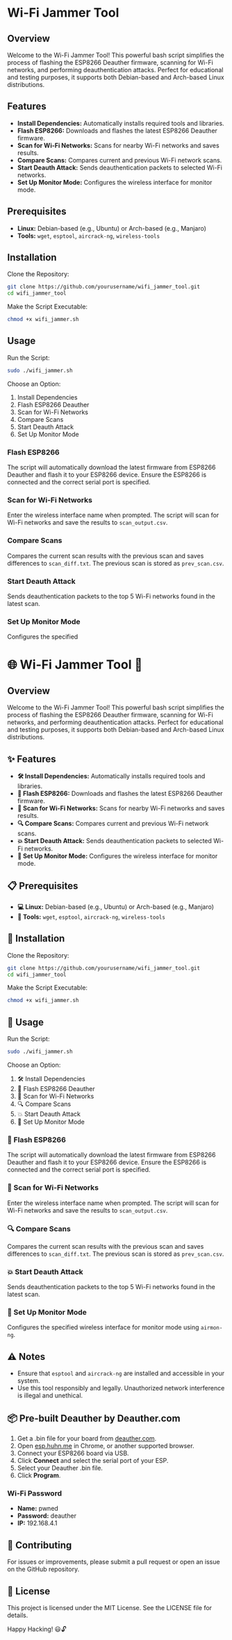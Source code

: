 # Wi-Fi Jammer Tool

## Overview

Welcome to the Wi-Fi Jammer Tool! This powerful bash script simplifies the process of flashing the ESP8266 Deauther firmware, scanning for Wi-Fi networks, and performing deauthentication attacks. Perfect for educational and testing purposes, it supports both Debian-based and Arch-based Linux distributions.

## Features

- **Install Dependencies:** Automatically installs required tools and libraries.
- **Flash ESP8266:** Downloads and flashes the latest ESP8266 Deauther firmware.
- **Scan for Wi-Fi Networks:** Scans for nearby Wi-Fi networks and saves results.
- **Compare Scans:** Compares current and previous Wi-Fi network scans.
- **Start Deauth Attack:** Sends deauthentication packets to selected Wi-Fi networks.
- **Set Up Monitor Mode:** Configures the wireless interface for monitor mode.

## Prerequisites

- **Linux:** Debian-based (e.g., Ubuntu) or Arch-based (e.g., Manjaro)
- **Tools:** `wget`, `esptool`, `aircrack-ng`, `wireless-tools`

## Installation

Clone the Repository:

```bash
git clone https://github.com/yourusername/wifi_jammer_tool.git
cd wifi_jammer_tool
```

Make the Script Executable:

```bash
chmod +x wifi_jammer.sh
```

## Usage

Run the Script:

```bash
sudo ./wifi_jammer.sh
```

Choose an Option:

1. Install Dependencies
2. Flash ESP8266 Deauther
3. Scan for Wi-Fi Networks
4. Compare Scans
5. Start Deauth Attack
6. Set Up Monitor Mode

### Flash ESP8266

The script will automatically download the latest firmware from ESP8266 Deauther and flash it to your ESP8266 device. Ensure the ESP8266 is connected and the correct serial port is specified.

### Scan for Wi-Fi Networks

Enter the wireless interface name when prompted. The script will scan for Wi-Fi networks and save the results to `scan_output.csv`.

### Compare Scans

Compares the current scan results with the previous scan and saves differences to `scan_diff.txt`. The previous scan is stored as `prev_scan.csv`.

### Start Deauth Attack

Sends deauthentication packets to the top 5 Wi-Fi networks found in the latest scan.

### Set Up Monitor Mode

Configures the specified

# 🌐 Wi-Fi Jammer Tool 🚀

## Overview

Welcome to the Wi-Fi Jammer Tool! This powerful bash script simplifies the process of flashing the ESP8266 Deauther firmware, scanning for Wi-Fi networks, and performing deauthentication attacks. Perfect for educational and testing purposes, it supports both Debian-based and Arch-based Linux distributions.

## ✨ Features

- **🛠️ Install Dependencies:** Automatically installs required tools and libraries.
- **💾 Flash ESP8266:** Downloads and flashes the latest ESP8266 Deauther firmware.
- **📡 Scan for Wi-Fi Networks:** Scans for nearby Wi-Fi networks and saves results.
- **🔍 Compare Scans:** Compares current and previous Wi-Fi network scans.
- **💥 Start Deauth Attack:** Sends deauthentication packets to selected Wi-Fi networks.
- **🔧 Set Up Monitor Mode:** Configures the wireless interface for monitor mode.

## 📋 Prerequisites

- **💻 Linux:** Debian-based (e.g., Ubuntu) or Arch-based (e.g., Manjaro)
- **🔧 Tools:** `wget`, `esptool`, `aircrack-ng`, `wireless-tools`

## 🚀 Installation

Clone the Repository:

```bash
git clone https://github.com/yourusername/wifi_jammer_tool.git
cd wifi_jammer_tool
```

Make the Script Executable:

```bash
chmod +x wifi_jammer.sh
```

## 📝 Usage

Run the Script:

```bash
sudo ./wifi_jammer.sh
```

Choose an Option:

1. 🛠️ Install Dependencies
2. 💾 Flash ESP8266 Deauther
3. 📡 Scan for Wi-Fi Networks
4. 🔍 Compare Scans
5. 💥 Start Deauth Attack
6. 🔧 Set Up Monitor Mode

### 💾 Flash ESP8266

The script will automatically download the latest firmware from ESP8266 Deauther and flash it to your ESP8266 device. Ensure the ESP8266 is connected and the correct serial port is specified.

### 📡 Scan for Wi-Fi Networks

Enter the wireless interface name when prompted. The script will scan for Wi-Fi networks and save the results to `scan_output.csv`.

### 🔍 Compare Scans

Compares the current scan results with the previous scan and saves differences to `scan_diff.txt`. The previous scan is stored as `prev_scan.csv`.

### 💥 Start Deauth Attack

Sends deauthentication packets to the top 5 Wi-Fi networks found in the latest scan.

### 🔧 Set Up Monitor Mode

Configures the specified wireless interface for monitor mode using `airmon-ng`.

## ⚠️ Notes

- Ensure that `esptool` and `aircrack-ng` are installed and accessible in your system.
- Use this tool responsibly and legally. Unauthorized network interference is illegal and unethical.

## 📦 Pre-built Deauther by Deauther.com

1. Get a .bin file for your board from [deauther.com](https://deauther.com).
2. Open [esp.huhn.me](https://esp.huhn.me) in Chrome, or another supported browser.
3. Connect your ESP8266 board via USB.
4. Click **Connect** and select the serial port of your ESP.
5. Select your Deauther .bin file.
6. Click **Program**.

### Wi-Fi Password

- **Name:** pwned 
- **Password:** deauther
- **IP:** 192.168.4.1

## 🤝 Contributing

For issues or improvements, please submit a pull request or open an issue on the GitHub repository.

## 📜 License

This project is licensed under the MIT License. See the LICENSE file for details.

Happy Hacking! 😃🔓
